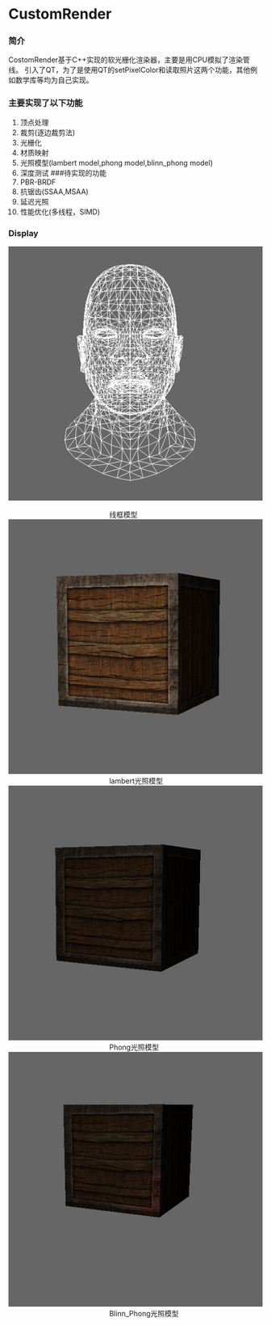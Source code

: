 # CustomRender
### 简介
CostomRender基于C++实现的软光栅化渲染器，主要是用CPU模拟了渲染管线。
引入了QT，为了是使用QT的setPixelColor和读取照片这两个功能，其他例如数学库等均为自己实现。

### 主要实现了以下功能
1. 顶点处理
2. 裁剪(逐边裁剪法)
3. 光栅化
4. 材质映射
5. 光照模型(lambert model,phong model,blinn_phong model)
6. 深度测试
###待实现的功能
1. PBR-BRDF 
2. 抗锯齿(SSAA,MSAA)
3. 延迟光照
4. 性能优化(多线程，SIMD)
### Display

![](/photo/%E7%BA%BF%E6%A1%86.png "线框模型")  

&emsp;&emsp;&emsp;&emsp;&emsp;&emsp;&emsp;&emsp;&emsp;&emsp;&emsp;&emsp;&emsp;&emsp; 线框模型
![](/photo/Lamert%20model.png "lambert光照模型")
&emsp;&emsp;&emsp;&emsp;&emsp;&emsp;&emsp;&emsp;&emsp;&emsp;&emsp;&emsp;&emsp;&emsp; lambert光照模型
![](/photo/Phong%20model.png "Phong光照模型")
&emsp;&emsp;&emsp;&emsp;&emsp;&emsp;&emsp;&emsp;&emsp;&emsp;&emsp;&emsp;&emsp;&emsp; Phong光照模型
![](/photo/Blinn_phong%20model.png "Blinn_Phong光照模型")
&emsp;&emsp;&emsp;&emsp;&emsp;&emsp;&emsp;&emsp;&emsp;&emsp;&emsp;&emsp;&emsp;&emsp; Blinn_Phong光照模型
